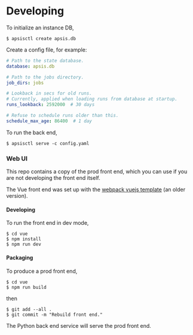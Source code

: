 # Developing

To initialize an instance DB,
```
$ apsisctl create apsis.db
```

Create a config file, for example:
```yaml
# Path to the state database.
database: apsis.db

# Path to the jobs directory.
job_dirs: jobs

# Lookback in secs for old runs.
# Currently, applied when loading runs from database at startup.
runs_lookback: 2592000  # 30 days

# Refuse to schedule runs older than this.
schedule_max_age: 86400  # 1 day
```

To run the back end,
```
$ apsisctl serve -c config.yaml
```


### Web UI

This repo contains a copy of the prod front end, which you can use if
you are not developing the front end itself.

The Vue front end was set up with the [webpack vuejs
template](https://vuejs-templates.github.io/webpack/) (an older version).

#### Developing

To run the front end in dev mode,
```
$ cd vue
$ npm install
$ npm run dev
```

#### Packaging

To produce a prod front end, 
```
$ cd vue
$ npm run build
```
then
```
$ git add --all .
$ git commit -m "Rebuild front end."
```

The Python back end service will serve the prod front end.

